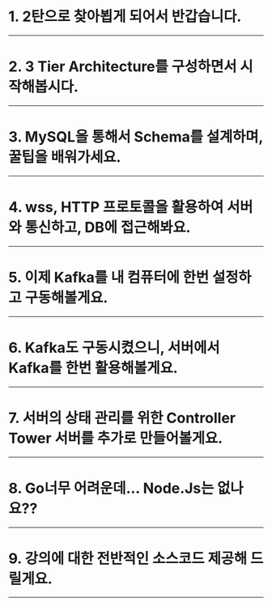 # 1. 2탄으로 찾아뵙게 되어서 반갑습니다.

****
# 2. 3 Tier Architecture를 구성하면서 시작해봅시다.

****
# 3. MySQL을 통해서 Schema를 설계하며, 꿀팁을 배워가세요.

****
# 4. wss, HTTP 프로토콜을 활용하여 서버와 통신하고, DB에 접근해봐요.

****
# 5. 이제 Kafka를 내 컴퓨터에 한번 설정하고 구동해볼게요.

****
# 6. Kafka도 구동시켰으니, 서버에서 Kafka를 한번 활용해볼게요.

****
# 7. 서버의 상태 관리를 위한 Controller Tower 서버를 추가로 만들어볼게요.

****
# 8. Go너무 어려운데... Node.Js는 없나요??

****
# 9. 강의에 대한 전반적인 소스코드 제공해 드릴게요.

****